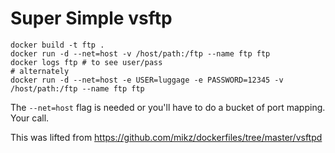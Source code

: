 # Super Simple vsftp

```
docker build -t ftp .
docker run -d --net=host -v /host/path:/ftp --name ftp ftp
docker logs ftp # to see user/pass
# alternately
docker run -d --net=host -e USER=luggage -e PASSWORD=12345 -v /host/path:/ftp --name ftp ftp
```

The `--net=host` flag is needed or you'll have to do a bucket of port mapping. Your call.

This was lifted from https://github.com/mikz/dockerfiles/tree/master/vsftpd
